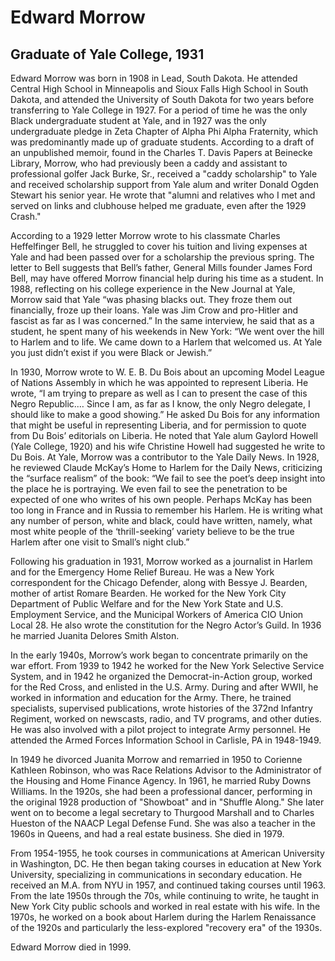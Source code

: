 # Edward Morrow
## Graduate of Yale College, 1931
Edward Morrow was born in 1908 in Lead, South Dakota. He attended Central High School in Minneapolis and Sioux Falls High School in South Dakota, and attended the University of South Dakota for two years before transferring to Yale College in 1927. For a period of time he was the only Black undergraduate student at Yale, and in 1927 was the only undergraduate pledge in Zeta Chapter of Alpha Phi Alpha Fraternity, which was predominantly made up of graduate students. According to a draft of an unpublished memoir, found in the Charles T. Davis Papers at Beinecke Library, Morrow, who had previously been a caddy and assistant to professional golfer Jack Burke, Sr., received a "caddy scholarship" to Yale and received scholarship support from Yale alum and writer Donald Ogden Stewart his senior year. He wrote that "alumni and relatives who I met and served on links and clubhouse helped me graduate, even after the 1929 Crash."

According to a 1929 letter Morrow wrote to his classmate Charles Heffelfinger Bell, he struggled to cover his tuition and living expenses at Yale and had been passed over for a scholarship the previous spring. The letter to Bell suggests that Bell’s father, General Mills founder James Ford Bell, may have offered Morrow financial help during his time as a student. In 1988, reflecting on his college experience in the New Journal at Yale, Morrow said that Yale “was phasing blacks out. They froze them out financially, froze up their loans. Yale was Jim Crow and pro-Hitler and fascist as far as I was concerned.” In the same interview, he said that as a student, he spent many of his weekends in New York: “We went over the hill to Harlem and to life. We came down to a Harlem that welcomed us. At Yale you just didn’t exist if you were Black or Jewish.”

In 1930, Morrow wrote to W. E. B. Du Bois about an upcoming Model League of Nations Assembly in which he was appointed to represent Liberia. He wrote, “I am trying to prepare as well as I can to present the case of this Negro Republic.… Since I am, as far as I know, the only Negro delegate, I should like to make a good showing.” He asked Du Bois for any information that might be useful in representing Liberia, and for permission to quote from Du Bois’ editorials on Liberia. He noted that Yale alum Gaylord Howell (Yale College, 1920) and his wife Christine Howell had suggested he write to Du Bois. 
At Yale, Morrow was a contributor to the Yale Daily News. In 1928, he reviewed Claude McKay’s Home to Harlem for the Daily News, criticizing the “surface realism” of the book: “We fail to see the poet’s deep insight into the place he is portraying. We even fail to see the penetration to be expected of one who writes of his own people. Perhaps McKay has been too long in France and in Russia to remember his Harlem. He is writing what any number of person, white and black, could have written, namely, what most white people of the ‘thrill-seeking’ variety believe to be the true Harlem after one visit to Small’s night club.”

Following his graduation in 1931, Morrow worked as a journalist in Harlem and for the Emergency Home Relief Bureau. He was a New York correspondent for the Chicago Defender, along with Bessye J. Bearden, mother of artist Romare Bearden. He worked for the New York City Department of Public Welfare and for the New York State and U.S. Employment Service, and the Municipal Workers of America CIO Union Local 28. He also wrote the constitution for the Negro Actor’s Guild. In 1936 he married Juanita Delores Smith Alston.

In the early 1940s, Morrow’s work began to concentrate primarily on the war effort. From 1939 to 1942 he worked for the New York Selective Service System, and in 1942 he organized the Democrat-in-Action group, worked for the Red Cross, and enlisted in the U.S. Army. During and after WWII, he worked in information and education for the Army. There, he trained specialists, supervised publications, wrote histories of the 372nd Infantry Regiment, worked on newscasts, radio, and TV programs, and other duties. He was also involved with a pilot project to integrate Army personnel.  He attended the Armed Forces Information School in Carlisle, PA in 1948-1949.

In 1949 he divorced Juanita Morrow and remarried in 1950 to Corienne Kathleen Robinson, who was Race Relations Advisor to the Administrator of the Housing and Home Finance Agency. In 1961, he married Ruby Downs Williams. In the 1920s, she had been a professional dancer, performing in the original 1928 production of "Showboat" and in "Shuffle Along." She later went on to become a legal secretary to Thurgood Marshall and to Charles Hueston of the NAACP Legal Defense Fund. She was also a teacher in the 1960s in Queens, and had a real estate business. She died in 1979. 

From 1954-1955, he took courses in communications at American University in Washington, DC. He then began taking courses in education at New York University, specializing in communications in secondary education. He received an M.A. from NYU in 1957, and continued taking courses until 1963. From the late 1950s through the 70s, while continuing to write, he taught in New York City public schools and worked in real estate with his wife. In the 1970s, he worked on a book about Harlem during the Harlem Renaissance of the 1920s and particularly the less-explored "recovery era" of the 1930s. 

Edward Morrow died in 1999.
